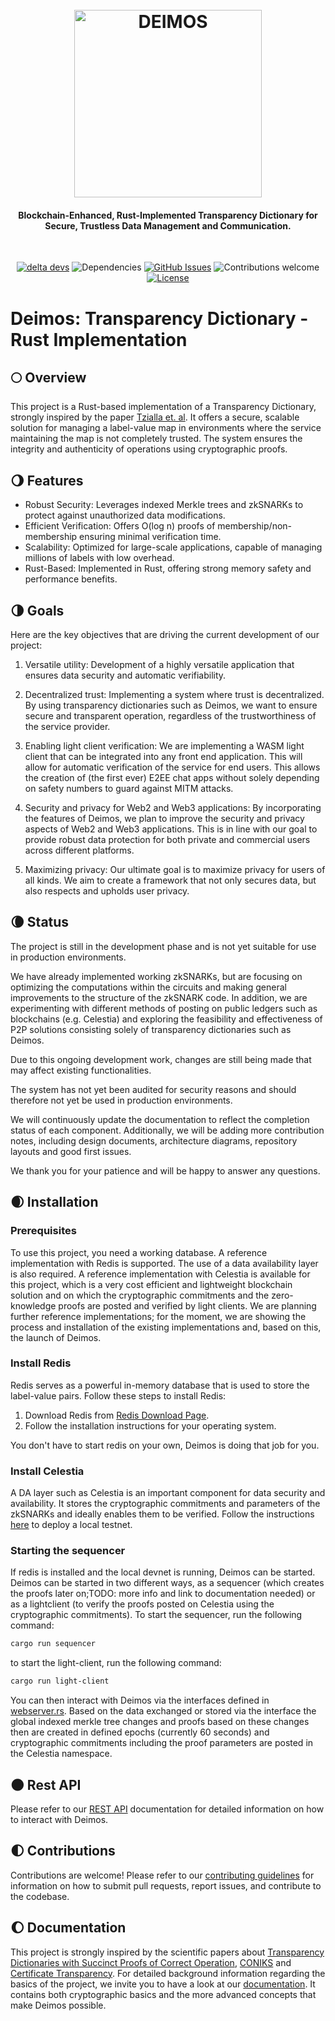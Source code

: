<h1 align="center">
  <br>
  <a href="http://www.deltadevs.xyz"><img src="https://www.deltadevs.xyz/deimos-logo1.png" alt="DEIMOS" width="300"></a>
  <br>
  <h4 align="center">Blockchain-Enhanced, Rust-Implemented Transparency Dictionary for Secure, Trustless Data Management and Communication.</h4>
  <br>
</h1>

<div align="center">

[![delta devs](https://img.shields.io/badge/building-in_stealth-E58E36)](https://deltadevs.xyz)
![Dependencies](https://img.shields.io/badge/dependencies-up%20to%20date-E58E36.svg)
[![GitHub Issues](https://img.shields.io/github/issues-raw/deltadevsde/transparency-dictionary?color=E58E36)](https://github.com/deltadevsde/transparency-dictionary/issues)
![Contributions welcome](https://img.shields.io/badge/contributions-welcome-E58E36.svg)
[![License](https://img.shields.io/badge/license-MIT-E58E36.svg)](https://opensource.org/licenses/MIT)

</div>

# Deimos: Transparency Dictionary - Rust Implementation

## 🌕 Overview

This project is a Rust-based implementation of a Transparency Dictionary, strongly inspired by the paper [Tzialla et. al](https://eprint.iacr.org/2021/1263.pdf). It offers a secure, scalable solution for managing a label-value map in environments where the service maintaining the map is not completely trusted. The system ensures the integrity and authenticity of operations using cryptographic proofs.

## 🌖 Features

- Robust Security: Leverages indexed Merkle trees and zkSNARKs to protect against unauthorized data modifications.
- Efficient Verification: Offers O(log n) proofs of membership/non-membership ensuring minimal verification time.
- Scalability: Optimized for large-scale applications, capable of managing millions of labels with low overhead.
- Rust-Based: Implemented in Rust, offering strong memory safety and performance benefits.

## 🌗 Goals

Here are the key objectives that are driving the current development of our project:

1. Versatile utility: Development of a highly versatile application that ensures data security and automatic verifiability.

2. Decentralized trust: Implementing a system where trust is decentralized. By using transparency dictionaries such as Deimos, we want to ensure secure and transparent operation, regardless of the trustworthiness of the service provider.

3. Enabling light client verification: We are implementing a WASM light client that can be integrated into any front end application. This will allow for automatic verification of the service for end users. This allows the creation of (the first ever) E2EE chat apps without solely depending on safety numbers to guard against MITM attacks.

4. Security and privacy for Web2 and Web3 applications: By incorporating the features of Deimos, we plan to improve the security and privacy aspects of Web2 and Web3 applications. This is in line with our goal to provide robust data protection for both private and commercial users across different platforms.

5. Maximizing privacy: Our ultimate goal is to maximize privacy for users of all kinds. We aim to create a framework that not only secures data, but also respects and upholds user privacy.

## 🌘 Status

The project is still in the development phase and is not yet suitable for use in production environments.

We have already implemented working zkSNARKs, but are focusing on optimizing the computations within the circuits and making general improvements to the structure of the zkSNARK code. In addition, we are experimenting with different methods of posting on public ledgers such as blockchains (e.g. Celestia) and exploring the feasibility and effectiveness of P2P solutions consisting solely of transparency dictionaries such as Deimos.

Due to this ongoing development work, changes are still being made that may affect existing functionalities.

The system has not yet been audited for security reasons and should therefore not yet be used in production environments.

We will continuously update the documentation to reflect the completion status of each component. Additionally, we will be adding more contribution notes, including design documents, architecture diagrams, repository layouts and good first issues.

We thank you for your patience and will be happy to answer any questions.

## 🌒 Installation

### Prerequisites

To use this project, you need a working database. A reference implementation with Redis is supported. The use of a data availability layer is also required. A reference implementation with Celestia is available for this project, which is a very cost efficient and lightweight blockchain solution and on which the cryptographic commitments and the zero-knowledge proofs are posted and verified by light clients. We are planning further reference implementations; for the moment, we are showing the process and installation of the existing implementations and, based on this, the launch of Deimos.

### Install Redis

Redis serves as a powerful in-memory database that is used to store the label-value pairs. Follow these steps to install Redis:

1. Download Redis from [Redis Download Page](https://redis.io/download/).
2. Follow the installation instructions for your operating system.

You don't have to start redis on your own, Deimos is doing that job for you.

### Install Celestia

A DA layer such as Celestia is an important component for data security and availability. It stores the cryptographic commitments and parameters of the zkSNARKs and ideally enables them to be verified. Follow the instructions [here](https://github.com/rollkit/local-celestia-devnet) to deploy a local testnet.

### Starting the sequencer

If redis is installed and the local devnet is running, Deimos can be started. Deimos can be started in two different ways, as a sequencer (which creates the proofs later on;TODO: more info and link to documentation needed) or as a lightclient (to verify the proofs posted on Celestia using the cryptographic commitments). To start the sequencer, run the following command:

```bash
cargo run sequencer
```

to start the light-client, run the following command:

```bash
cargo run light-client
```

You can then interact with Deimos via the interfaces defined in [webserver.rs](https://github.com/deltadevsde/deimos/blob/main/src/webserver.rs). Based on the data exchanged or stored via the interface the global indexed merkle tree changes and proofs based on these changes then are created in defined epochs (currently 60 seconds) and cryptographic commitments including the proof parameters are posted in the Celestia namespace.

## 🌑 Rest API

Please refer to our [REST API](API.md) documentation for detailed information on how to interact with Deimos.

## 🌓 Contributions

Contributions are welcome! Please refer to our [contributing guidelines](CONTRIBUTING.md) for information on how to submit pull requests, report issues, and contribute to the codebase.

## 🌔 Documentation

This project is strongly inspired by the scientific papers about [Transparency Dictionaries with Succinct Proofs of Correct Operation](https://eprint.iacr.org/2021/1263.pdf), [CONIKS](https://eprint.iacr.org/2014/1004.pdf) and [Certificate Transparency](https://datatracker.ietf.org/doc/draft-laurie-rfc6962-bis/). For detailed background information regarding the basics of the project, we invite you to have a look at our [documentation](https://thesis.sebastianpusch.de). It contains both cryptographic basics and the more advanced concepts that make Deimos possible.
